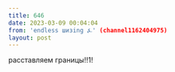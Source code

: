 ```yaml
---
title: 646
date: 2023-03-09 00:04:04
from: 'endless шизing ⍼' (channel1162404975)
layout: post
---
```


расставляем границы!!1!
